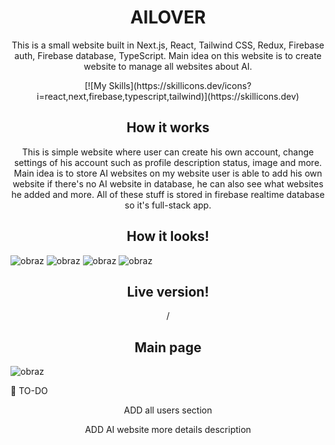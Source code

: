 
<h1 align="center">AILOVER</h1>
<p align="center">This is a small website built in Next.js, React, Tailwind CSS, Redux, Firebase auth, Firebase database, TypeScript. Main idea on this website is to create website to manage all websites about AI.</p>

<div align="center">[![My Skills](https://skillicons.dev/icons?i=react,next,firebase,typescript,tailwind)](https://skillicons.dev)</div>


<h2 align="center">How it works</h2>
<p align="center">This is simple website where user can create his own account, change settings of his account such as profile description status, image and more. Main idea is to store AI websites on my website
user is able to add his own website if there's no AI website in database, he can also see what websites he added and more. All of these stuff is stored in firebase realtime database so it's full-stack app.

</p>


<h2 align="center">How it looks!</h2>

![obraz](https://github.com/Peterr181/ailover/assets/102172769/8f568efb-cc44-4caf-a50d-90ecc20d8e5e)
![obraz](https://github.com/Peterr181/ailover/assets/102172769/f934fa75-2960-4601-8c63-1553451bbc9f)
![obraz](https://github.com/Peterr181/ailover/assets/102172769/a8a8004c-7101-4976-a165-bfee96a9531d)
![obraz](https://github.com/Peterr181/ailover/assets/102172769/57f08832-95d9-4977-9b03-fa98a26c9e38)






<h2 align="center">Live version!</h2>
<p align="center">/</p>





<h2 align="center">Main page</h2>

![obraz](https://github.com/Peterr181/ailover/assets/102172769/c58d5241-5719-43e3-b0fb-af5d01b8d63a)


:construction_worker: TO-DO
<p align="center">ADD all users section</p>
<p align="center">ADD AI website more details description</p>










